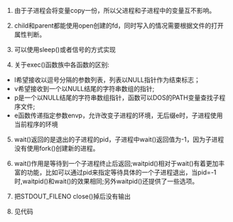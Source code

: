 1. 由于子进程会将变量copy一份，所以父进程和子进程中的变量互不影响。

2. child和parent都能使用open创建的fd，同时写入的情况需要根据文件的打开属性判断。

3. 可以使用sleep()或者信号的方式实现

4. 关于exec()函数族中各函数的区别: 
* l希望接收以逗号分隔的参数列表，列表以NULL指针作为结束标志；
* v希望接收到一个以NULL结尾的字符串数组的指针; 
* p是一个以NULL结尾的字符串数组指针，函数可以DOS的PATH变量查找子程序文件; 
* e函数传递指定参数envp，允许改变子进程的环境，无后缀e时，子进程使用当前程序的环境

5. wait()返回的是退出的子进程的pid，子进程中wait()返回值为-1，因为子进程没有使用fork()创建新的进程。

6. wait()作用是等待到一个子进程终止后返回;waitpid()相对于wait()有着更加丰富的功能，比如可以通过pid来指定等待具体的一个子进程退出，当pid=-1时,waitpid()和wait()的效果相同;另外waitpid()还提供了一些选项。

7. 把STDOUT_FILENO close()掉后没有输出

8. 见代码

